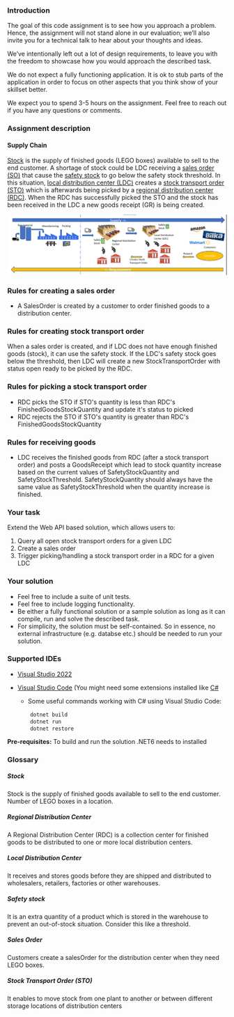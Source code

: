 ### Introduction
The goal of this code assignment is to see how you approach a problem. Hence, the assignment will not stand alone in our evaluation; we’ll also invite you for a technical talk to hear about your thoughts and ideas.

We’ve intentionally left out a lot of design requirements, to leave you with the freedom to showcase how you would
approach the described task.

We do not expect a fully functioning application. It is ok to stub parts of the application in order to focus on other aspects that you think show of your skillset better.

We expect you to spend 3-5 hours on the assignment. Feel free to reach out if you have any questions or comments.

### Assignment description

#### Supply Chain

[Stock](#stock) is the supply of finished goods (LEGO boxes) available to sell to the end customer. A shortage of stock could be LDC receiving a [sales order (SO)](#sales-order) that cause the [safety stock](#safety-stock) to go below the safety stock threshold. In this situation, [local distribution center (LDC)](#local-distribution-center) creates a [stock transport order (STO)](#stock-transport-order-sto) which is afterwards being picked by a [regional distribution center (RDC)](#regional-distribution-center). 
When the RDC has successfully picked the STO and the stock has been received in the LDC a new goods receipt (GR) is being created.

![alt text](supply-chain.PNG?raw=true)


### Rules for creating a sales order
- A SalesOrder is created by a customer to order finished goods to a distribution center. 

### Rules for creating stock transport order
When a sales order is created, and if LDC does not have enough finished goods (stock), it can use the safety stock.
If the LDC's safety stock goes below the threshold, then LDC will create a new StockTransportOrder with status open ready to be picked by the RDC.

### Rules for picking a stock transport order
- RDC picks the STO if STO's quantity is less than RDC's FinishedGoodsStockQuantity and update it's status to picked
- RDC rejects the STO if STO's quantity is greater than RDC's FinishedGoodsStockQuantity

### Rules for receiving goods
- LDC receives the finished goods from RDC (after a stock transport order) and posts a GoodsReceipt which lead to stock quantity increase based on the current values of SafetyStockQuantity and SafetyStockThreshold. SafetyStockQuantity should always have the same value as SafetyStockThreshold when the quantity increase is finished.

### Your task
Extend the Web API based solution, which allows users to:

1. Query all open stock transport orders for a given LDC
2. Create a sales order
3. Trigger picking/handling a stock transport order in a RDC for a given LDC

### Your solution
- Feel free to include a suite of unit tests.
- Feel free to include logging functionality.
- Be either a fully functional solution or a sample solution as long as it can compile, run and solve the described task.
- For simplicity, the solution must be self-contained. So in essence, no external infrastructure (e.g. databse etc.) should be needed to run your solution.

### Supported IDEs
 - [Visual Studio 2022](https://visualstudio.microsoft.com/vs/)
 - [Visual Studio Code](https://code.visualstudio.com/) (You might need some extensions installed like [C#](https://marketplace.visualstudio.com/VSCode)
    - Some useful commands working with C# using Visual Studio Code:

    ```
        dotnet build
        dotnet run
        dotnet restore
    ```

**Pre-requisites:** To build and run the solution .NET6 needs to installed

### Glossary

##### Stock
Stock is the supply of finished goods available to sell to the end customer. Number of LEGO boxes in a location.

##### Regional Distribution Center
A Regional Distribution Center (RDC) is a collection center for finished goods to be distributed to one or more local distribution centers. 

##### Local Distribution Center
It receives and stores goods before they are shipped and distributed to wholesalers, retailers, factories or other warehouses. 

##### Safety stock
It is an extra quantity of a product which is stored in the warehouse to prevent an out-of-stock situation. Consider this like a threshold.

##### Sales Order
Customers create a salesOrder for the distribution center when they need LEGO boxes.

##### Stock Transport Order (STO)
It enables to move stock from one plant to another or between different storage locations of distribution centers

